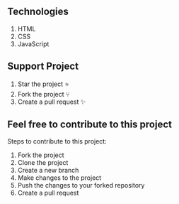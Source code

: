 


## Technologies
1. HTML
2. CSS
3. JavaScript

## Support Project
1. Star the project ⭐️
2. Fork the project ⑂
3. Create a pull request ✨

## Feel free to contribute to this project

Steps to contribute to this project:
1. Fork the project
2. Clone the project
3. Create a new branch
4. Make changes to the project
5. Push the changes to your forked repository
6. Create a pull request